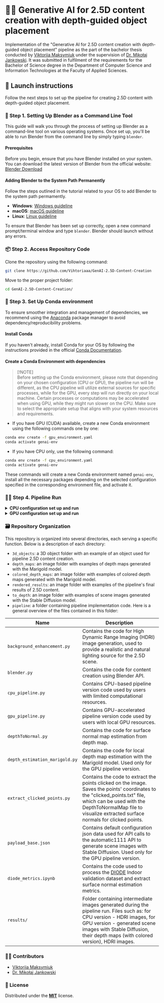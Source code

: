 # 👩‍🎓 Generative AI for 2.5D content creation with depth-guided object placement
Implementation of the "Generative AI for 2.5D content creation with depth-guided object placement" pipeline as the part of the bachelor thesis conducted by [Viktoriia Maksymiuk](https://www.linkedin.com/in/vihtoriaaa/) under the supervision of [Dr. Mikołaj Jankowski](https://scholar.google.com/citations?user=NENQPkQAAAAJ&hl=en). It was submitted in fulfilment of the requirements for the Bachelor of Science degree in the Department of Computer Science and Information Technologies at the Faculty of Applied Sciences.

## 🦿 Launch instructions
Follow the next steps to set up the pipeline for creating 2.5D content with depth-guided object placement.

### 🧌 Step 1. Setting Up Blender as a Command Line Tool
This guide will walk you through the process of setting up Blender as a command-line tool on various operating systems. Once set up, you'll be able to run Blender from the command line by simply typing `blender`.

#### Prerequisites
Before you begin, ensure that you have Blender installed on your system. You can download the latest version of Blender from the official website: [Blender Download](https://www.blender.org/download/)

#### Adding Blender to the System Path Permanently
Follow the steps outlined in the tutorial related to your OS to add Blender to the system path permamently. 
- **Windows**: [Windows guideline](https://www.architectryan.com/2018/03/17/add-to-the-path-on-windows-10/)
- **macOS**: [macOS guideline](https://www.architectryan.com/2012/10/02/add-to-the-path-on-mac-os-x-mountain-lion/#.Uydjga1dXDg)
- **Linux**: [Linux guideline](https://www.geeksforgeeks.org/how-to-set-path-permanantly-in-linux/#:~:text=Method%202%3A%20Setting%20a%20Permanent%20%24PATH%20Variable)

To ensure that Blender has been set up correctly, open a new command prompt/terminal window and type `blender`. Blender should launch without any errors.

### 📦 Step 2. Access Repository Code
Clone the repository using the following command:
```bash
git clone https://github.com/Vihtoriaaa/GenAI-2.5D-Content-Creation
```

Move to the proper project folder:
```bash
cd GenAI-2.5D-Content-Creation/
```

### 🐍 Step 3. Set Up Conda environment
To ensure smoother integration and management of dependencies, we recommend using the [Anaconda](https://www.anaconda.com/) package manager to avoid dependency/reproducibility problems.

#### Install Conda
If you haven't already, install Conda for your OS by following the instructions provided in the official [Conda Documentation](https://docs.conda.io/projects/conda/en/latest/user-guide/install/index.html#regular-installation).

#### Create a Conda Environment with dependencies
> [!NOTE]\
> Before setting up the Conda environment, please note that depending on your chosen configuration (CPU or GPU), the pipeline run will be different, as the CPU pipeline will utilize external sources for specific processes, while for the GPU, every step will run directly on your local machine. Certain processes or computations may be accelerated when using GPU, while they might run slower on the CPU. Make sure to select the appropriate setup that aligns with your system resources and requirements.

- If you have GPU (CUDA) available, create a new Conda environment using the following commands one by one:
```bash
conda env create -f gpu_environment.yaml
conda activate genai-env
```
- If you have CPU only, use the following command:
```bash
conda env create -f cpu_environment.yaml
conda activate genai-env
```
These commands will create a new Conda environment named `genai-env`, install all the necessary packages depending on the selected configuration specified in the corresponding environment file, and activate it.

### 🏃‍♀️ Step 4. Pipeline Run

<details>
<summary><b>CPU configuration set up and run</b></summary>
   The CPU-based version is for users with limited computational resources, therefore, certain pipeline steps, such as scene image and depth map generation, will rely on external services. This approach ensures all users can test and use the project regardless of their system’s capabilities. To enable pipeline run, follow the next steps.

#### 🧝‍♀️ Scene image generation with Stable Diffusion XL (SDXL)
For our pipeline, we decided to utilize the **Juggernaut v7** model, a variant of the Stable Diffusion XL (SDXL) model. The SDXL model is an improved version of the original SD, providing more realistic and detailed generated images. The Juggernaut v7 model is a widely recognized and selected model by the GenAI community on CivitAI, a platform for accessing and collaborating on generative AI models and research. To generate a scene image, you can use spaces on Hugging Face for SDXL. At least two Hugging Face spaces are available for scene image generation with the Juggernaut v7 model. These are: [Option A](https://huggingface.co/spaces/artificialguybr/JUGGERNAUT-XL-FREE-DEMO) and [Option B](https://huggingface.co/spaces/prodia/sdxl-stable-diffusion-xl). Generate the needed scene image by providing the text prompt describing it, and then download the generated image and put it into the project folder somewhere.

#### 🦆 Depth map estimation with Marigold
For our pipeline, we decided to utilize the [Marigold](https://marigoldmonodepth.github.io) model for depth map estimation because of its significant advancement for the Monocular Depth Estimation (MDE) task within the computer vision area. Moreover, it is fast and easy to use to capture the necessary depth information for realistic object placement. To generate a depth map for the scene image, you can use the following [Hugging Face space](https://huggingface.co/spaces/prs-eth/marigold). Please provide the previously SD-generated and saved scene image as input and wait for the output results. Download an image with "_depth_16bit.png" on its name. This is a file we need for our pipeline.

#### 🎀 Pipeline Run
Now, to run the 2.5D content creation with depth-guided object placement pipeline, follow the next steps using terminal:

1.  
   Have generated scene image, its depth map, and selected 3D object to appropriate folders.
   
2.  Run `cd pipeline/` to move to folder with pipeline code.
3.  Run `python cpu_pipeline.py` to launch the pipeline.
4.  You will be asked to provide the 3D object you want to place within the generated scene; please choose an appropriate one. The object has to be of ".fbx" extension. If you don't have one, you can download one from websites that offer existing 3D models, for instance, [TurboSquid](https://www.turbosquid.com).
5.  When the object is selected, you will be asked to choose where to place the previously provided object. A scene image is displayed. You can then simply click on any location within the generated scene image where you wish to place your 3D object. When the desired location is selected, press 'Enter' to continue or 'R' to reselect the location.
6.  You're done 🎉 Wait till the pipeline finishes its execution. Generated 2.5D content results are saved under the `rendered_results` folder, named as the pipeline execution date; check them out!🧍‍♀️
</details>

<details>
<summary><b>GPU configuration set up and run </b></summary>
   
   The GPU-accelerated version is designed for users with local GPU resources who can run the entire pipeline workflow processes locally. For optimal performance when running the GPU version, it is recommended to use an Nvidia GPU with CUDA support and at least 6–8 GB of VRAM, as this configuration ensures efficient processing and sufficient memory for running the pipeline locally.

#### 💐 Installation of automatic1111
GPU pipeline executes the entire workflow locally, starting from scene image generation with Stable Diffusion (SD) and ending with content rendering in Blender. To set everything up for such a run, you need to use **automatic1111**, a web-based interface for the SD model, to simplify and speed up scene creation using its API. Please follow installation instructions from the official repository [automatic1111](https://github.com/AUTOMATIC1111/stable-diffusion-webui?tab=readme-ov-file#installation-and-running). 

#### 🦜 Downloading Stable Diffusion Models

For our pipeline, we decided to utilize the **Juggernaut v7** model, a variant of the Stable Diffusion XL (SDXL) model. The SDXL model is an improved version of the original SD, providing more realistic and detailed generated images. The Juggernaut v7 model is a widely recognized and selected model by the GenAI community on CivitAI, a platform for accessing and collaborating on generative AI models and research. The model can be downloaded from [CivitAI2 link](https://civitai.com/models/133005?modelVersionId=240840), please click on the `1 File` drop-down list on the right and download the model with ".safetensors" extension. 

When the model is downloaded, go to the `stable-diffusion-webui` folder, and then navigate to the `models/Stable-diffusion` folder, where you should see a file named "Put Stable Diffusion checkpoints here.txt." Put the previously downloaded Juggernaut v7 model checkpoint file in this folder. You can also download other models, for instance, the Stable Diffusion v1.5 model checkpoint file [download link](https://huggingface.co/runwayml/stable-diffusion-v1-5/resolve/main/v1-5-pruned-emaonly.ckpt), also supported for our pipeline. 

The last step is to enable usage of automatic1111 through API. To achieve this, go to `stable-diffusion-webui` folder, right-click on the file `webui-user.bat` and select Edit. Replace the line

```bat
set COMMANDLINE_ARGS=
```
with
```bat
set COMMANDLINE_ARGS=--api
```
> Each individual argument need to be separated by a space.

Additionally, if you have less than 8 GB VRAM on GPU, it is a good idea to add the `--medvram` argument to save memory to generate more images at a time. Add this argument after an api one. Finally, save the changes and double-click the `webui-user.bat` file to run Stable Diffusion.

#### 🎀 Pipeline Run (finally:D)
Now, to run the 2.5D content creation with depth-guided object placement pipeline, follow the next steps using terminal:

1.  
   Move to the place where the `GenAI-2.5D-Content-Creation` project was cloned.
1.  
   Run  `cd pipeline/` to move to folder with pipeline code.
   
2.  To launch the pipeline, run `python gpu_pipeline.py --prompt "{your scene description}"`. Provide the scene description you want to generate for your content.
3.  Wait for the pipeline to generate the scene image. It is necessary to note that you can regenerate images if needed; you will be asked during the generation process whether to proceed with the generated image.
4.  After the scene image is generated, you will be asked to provide the 3D object you want to place within the generated scene; please choose an appropriate one. The object has to be of ".fbx" extension. If you don't have one, you can download one from websites that offer existing 3D models, for instance, [TurboSquid](https://www.turbosquid.com).
5.  When the object is selected, you will be asked to choose where to place the previously provided object. A scene image is displayed. You can then simply click on any location within the generated scene image where you wish to place your 3D object. When the desired location is selected, press 'Enter' to continue or 'R' to reselect the location.
6.  You're done 🎉 Wait till the pipeline finishes its execution. Generated 2.5D content results are saved under the `rendered_results` folder, named as the pipeline execution date; check them out!🧍‍♀️

Other command line arguments that can be provided to configure the pipeline run are listed in the table below:
| Name | Description | Type | Default Value |
| ------- | --------- | ---- | ------------- |
| `negative_prompt` | Negative text promp. | str | `""` (empty string) |
| `width` | Generated image width in pixels | int | `1024` |
| `height` | Generated image height in pixels | int | `1024` |
| `steps` | Number of steps to run the generation process | int | `30` |
| `sampler_name` | Name of the sampler to use | str | `"DPM++ 2M Karras"` |
| `cfg_scale` | CFG scale number | int | `7` |
| `seed` | Seed for reproducibility (-1 for random) | int | `-1` |
| `checkpoint` | Stable Diffusion checkpoint | str | `"juggernautXL_v7Rundiffusion.safetensors [0724518c6b]"` |
| `marigold_checkpoint` | Marigold checkpoint path or hub name | str | `"prs-eth/marigold-lcm-v1-0"` |

To use any of the arguments shown in the table, include them in the command along with `--prompt`. Here's the usage example with all available options:

```bash
python gpu_pipeline.py [-h] --prompt PROMPT [--negative_prompt NEGATIVE_PROMPT] [--width WIDTH] [--height HEIGHT] [--steps STEPS]
                [--sampler_name {DPM++ 2M Karras,Euler a,DPM++ SDE Karras}] [--cfg_scale CFG_SCALE] [--seed SEED]
                [--checkpoint {juggernautXL_v7Rundiffusion.safetensors [0724518c6b],v1-5-pruned-emaonly.safetensors [6ce0161689]}]
                [--marigold_checkpoint {prs-eth/marigold-lcm-v1-0,prs-eth/marigold-v1-0,Bingxin/Marigold}]
```

Additional options for certain arguments:

- **`sampler_name`**:
  - Choices: `"DPM++ 2M Karras"`, `"Euler a"`, `"DPM++ SDE Karras"`

- **`checkpoint`**:
  - Choices:
    - `"juggernautXL_v7Rundiffusion.safetensors [0724518c6b]"`
    - `"v1-5-pruned-emaonly.safetensors [6ce0161689]"`

- **`marigold_checkpoint`**:
  - Choices:
    - `"prs-eth/marigold-lcm-v1-0"` (LCM version - faster speed)
    - `"prs-eth/marigold-v1-0"`
    - `"Bingxin/Marigold"`

</details>

### 🗃️ Repository Organization
This repository is organized into several directories, each serving a specific function. Below is a description of each directory:

- `3d_objects`: a 3D object folder with an example of an object used for pipeline 2.5D content creation.
- `depth_maps`: an image folder with examples of depth maps generated with the Marigold model.
- `colored_depth_maps`: an image folder with examples of colored depth maps generated with the Marigold model.
- `rendered_results`: an image folder with examples of the pipeline's final results of 2.5D content.
- `to_depth`: an image folder with examples of scene images generated with the Stable Diffusion model.
- `pipeline`: a folder containing pipeline implementation code. Here is a general overview of the files contained in this folder:

| Name                          | Description                                                                                                                          |
| --------------------------------- | ------------------------------------------------------------------------------------------------------------------------------------ |
| `background_enhancement.py`         | Contains the code for High Dynamic Range Imaging (HDRI) image generation, used to provide a realistic and natural lighting source for the 2.5D scene.                                |
| `blender.py`         | Contains the code for content creation using Blender API.                            |
| `cpu_pipeline.py`         | Contains CPU-based pipeline version code used by users with limited computational resources.                         |
| `gpu_pipeline.py`         | Contains GPU-accelerated pipeline version code used by users with local GPU resources.                                                           |
| `depthToNormal.py`           | Contains the code for surface normal map estimation from depth map.                                                             |
| `depth_estimation_marigold.py` | Contains the code for local depth map estimation with the Marigold model. Used only for the GPU pipeline version.                  |
| `extract_clicked_points.py`                 | Contains the code to extract the points clicked on the image. Saves the points' coordinates to the "clicked_points.txt" file, which can be used with the DepthToNormalMap file to visualize extracted surface normals for clicked points. |
| `payload_base.json`                 | Contains default configuration json data used for API calls to the automatic1111 API to generate scene images with Stable Diffusion. Used only for the GPU pipeline version. |
| `diode_metrics.ipynb`                 | Contains the code used to process the [DIODE](https://diode-dataset.org) Indoor validation dataset and extract surface normal estimation metrics. |
| `results/`                 | Folder containing intermediate images generated during the pipeline run. Files such as: for CPU version - HDRI images, for GPU version - generated scene images with Stable Diffusion, their depth maps (with colored version), HDRI images. |

### 👩‍🌾 Contributors
- [Viktoriia Maksymiuk](https://www.linkedin.com/in/vihtoriaaa/)
- [Dr. Mikołaj Jankowski](https://scholar.google.com/citations?user=NENQPkQAAAAJ&hl=en)

### 🎫 License
Distributed under the [**MIT**](https://github.com/Vihtoriaaa/GenAI-2.5D-Content-Creation/blob/main/LICENSE) license.
